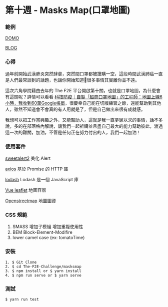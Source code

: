 # 第十週 - Masks Map(口罩地圖)

### 範例

[DOMO](https://rexhung0302.github.io/The-F2E-Challenge/masks-map/dist/index.html#/masksMap/index)

[BLOG](#)

### 心得
過年前開始武漢肺炎突然肆虐，突然間口罩都被搶購一空，這段時間武漢肺癌一直是人們最常談到的話題，也讓你開始知道很多事情其實離你並不遠。

這次六角學院藉由去年的 The F2E 平台開啟第十關，也就是口罩地圖，為什麼會有這關呢？詳情可以看看 [科技防疫｜自製「超商口罩地圖」的工程師：地圖上線6小時，我收到60萬Google帳單](https://futurecity.cw.com.tw/article/1239)，很慶幸自己能在切版練習之餘，還能幫助到其他人，雖然不知道會不會真的有人用就是了，但是自己做出來很有成就感。

我想可以把工作當興趣之外，又能幫助人，這就是我一直夢寐以求的事情，話不多說，多的在部落格內解說，讓我們一起祈禱並且盡自己最大的能力幫助彼此，渡過這一次的難關，加油，不管是任何正在努力付出的人，我們一起加油！

### 使用套件
[sweetalert2](https://sweetalert2.github.io/) 美化 Alert

[axios](https://github.com/axios/axios) 基於 Promise 的 HTTP 庫

[lodash](https://www.lodashjs.com/) Lodash 是一個 JavaScript 庫

[Vue leaflet](https://vue2-leaflet.netlify.com/) 地圖容器

[Openstreetmap](https://www.openstreetmap.org/#map=8/23.611/120.768) 地圖圖資

### CSS 規範
1. SMASS 增加子模組 增加重複使用性
2. BEM Block-Element-Modifire
3. lower camel case (ex: tomatoTime)

### 安裝
```
1. $ Git Clone
2. $ cd The-F2E-Challenge/masksmap
3. $ npm install or $ yarn install
4. $ npm run serve or $ yarn serve
```

### 測試
```
$ yarn run test
```